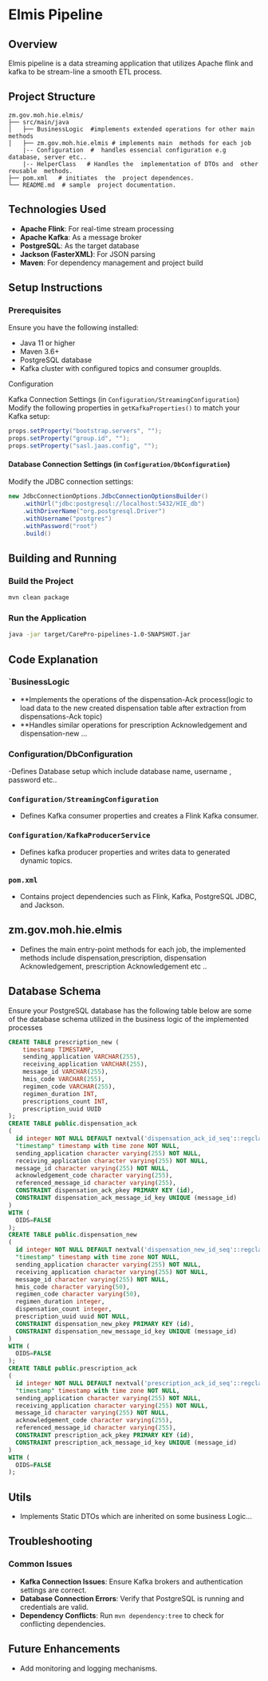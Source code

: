 

# Elmis Pipeline

## Overview
Elmis pipeline is a data streaming  application  that utilizes  Apache flink and kafka  to be stream-line a smooth ETL process.
## Project Structure

```
zm.gov.moh.hie.elmis/
├── src/main/java
│   ├── BusinessLogic  #implements extended operations for other main methods
│   ├── zm.gov.moh.hie.elmis # implements main  methods for each job
    |-- Configuration  #  handles essencial configuration e.g  database, server etc.. 
    |-- HelperClass   # Handles the  implementation of DTOs and  other reusable  methods.
├── pom.xml   # initiates  the  project dependences.
└── README.md  # sample  project documentation.
```
## Technologies Used
- **Apache Flink**: For real-time stream processing
- **Apache Kafka**: As a message broker
- **PostgreSQL**: As the target database
- **Jackson (FasterXML)**: For JSON parsing
- **Maven**: For dependency management and project build

## Setup Instructions

### Prerequisites
Ensure you have the following installed:
- Java 11 or higher
- Maven 3.6+
- PostgreSQL database
- Kafka cluster with configured topics   and consumer groupIds.

Configuration

Kafka Connection Settings (in `Configuration/StreamingConfiguration`)
Modify the following properties in `getKafkaProperties()` to match your Kafka setup:
```java
props.setProperty("bootstrap.servers", "");
props.setProperty("group.id", "");
props.setProperty("sasl.jaas.config", "");

```
#### Database Connection Settings (in `Configuration/DbConfiguration`)
Modify the JDBC connection settings:
```java
new JdbcConnectionOptions.JdbcConnectionOptionsBuilder()
    .withUrl("jdbc:postgresql://localhost:5432/HIE_db")
    .withDriverName("org.postgresql.Driver")
    .withUsername("postgres")
    .withPassword("root")
    .build()
```

## Building and Running

### Build the Project
```sh
mvn clean package
```
### Run the Application
```sh
java -jar target/CarePro-pipelines-1.0-SNAPSHOT.jar
```
## Code Explanation

### `BusinessLogic
- **Implements the operations of the dispensation-Ack process(logic  to load data to the  new created dispensation table after  extraction  from dispensations-Ack  topic)
- **Handles similar  operations for  prescription Acknowledgement and dispensation-new ...
### Configuration/DbConfiguration
-Defines Database setup which  include  database name, username , password etc..
### `Configuration/StreamingConfiguration`
- Defines Kafka consumer properties and creates a Flink Kafka consumer.
### `Configuration/KafkaProducerService`
- Defines kafka producer properties  and writes  data to generated dynamic topics.
### `pom.xml`
- Contains project dependencies such as Flink, Kafka, PostgreSQL JDBC, and Jackson.

## zm.gov.moh.hie.elmis
- Defines  the  main entry-point methods  for each job, the implemented  methods include dispensation,prescription, dispensation Acknowledgement, prescription  Acknowledgement  etc ..
## Database Schema

Ensure your PostgreSQL database has the following table
below  are some  of the  database schema utilized in the business logic of the implemented processes
```sql
CREATE TABLE prescription_new (
    timestamp TIMESTAMP,
    sending_application VARCHAR(255),
    receiving_application VARCHAR(255),
    message_id VARCHAR(255),
    hmis_code VARCHAR(255),
    regimen_code VARCHAR(255),
    regimen_duration INT,
    prescriptions_count INT,
    prescription_uuid UUID
);
CREATE TABLE public.dispensation_ack
(
  id integer NOT NULL DEFAULT nextval('dispensation_ack_id_seq'::regclass),
  "timestamp" timestamp with time zone NOT NULL,
  sending_application character varying(255) NOT NULL,
  receiving_application character varying(255) NOT NULL,
  message_id character varying(255) NOT NULL,
  acknowledgement_code character varying(255),
  referenced_message_id character varying(255),
  CONSTRAINT dispensation_ack_pkey PRIMARY KEY (id),
  CONSTRAINT dispensation_ack_message_id_key UNIQUE (message_id)
)
WITH (
  OIDS=FALSE
);
CREATE TABLE public.dispensation_new
(
  id integer NOT NULL DEFAULT nextval('dispensation_new_id_seq'::regclass),
  "timestamp" timestamp with time zone NOT NULL,
  sending_application character varying(255) NOT NULL,
  receiving_application character varying(255) NOT NULL,
  message_id character varying(255) NOT NULL,
  hmis_code character varying(50),
  regimen_code character varying(50),
  regimen_duration integer,
  dispensation_count integer,
  prescription_uuid uuid NOT NULL,
  CONSTRAINT dispensation_new_pkey PRIMARY KEY (id),
  CONSTRAINT dispensation_new_message_id_key UNIQUE (message_id)
)
WITH (
  OIDS=FALSE
);
CREATE TABLE public.prescription_ack
(
  id integer NOT NULL DEFAULT nextval('prescription_ack_id_seq'::regclass),
  "timestamp" timestamp with time zone NOT NULL,
  sending_application character varying(255) NOT NULL,
  receiving_application character varying(255) NOT NULL,
  message_id character varying(255) NOT NULL,
  acknowledgement_code character varying(255),
  referenced_message_id character varying(255),
  CONSTRAINT prescription_ack_pkey PRIMARY KEY (id),
  CONSTRAINT prescription_ack_message_id_key UNIQUE (message_id)
)
WITH (
  OIDS=FALSE
);
```
## Utils
 - Implements Static  DTOs which  are  inherited on  some business Logic...

## Troubleshooting
### Common Issues
- **Kafka Connection Issues**: Ensure Kafka brokers and authentication settings are correct.
- **Database Connection Errors**: Verify that PostgreSQL is running and credentials are valid.
- **Dependency Conflicts**: Run `mvn dependency:tree` to check for conflicting dependencies.

## Future Enhancements
- Add monitoring and logging mechanisms.



